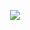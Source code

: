 <p align='center'>
    <img src="https://capsule-render.vercel.app/api?type=waving&color=auto&height=80&section=header&text=Seungho%20Ham&fontSize=90&animation=fadeIn&fontAlignY=38&descAlignY=51&descAlign=62"/>
</p>
